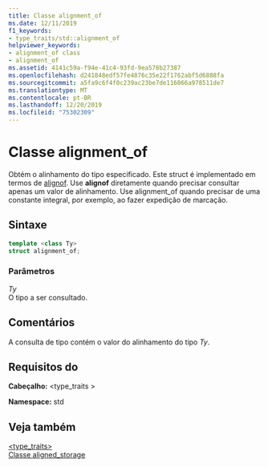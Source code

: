 ```yaml
---
title: Classe alignment_of
ms.date: 12/11/2019
f1_keywords:
- type_traits/std::alignment_of
helpviewer_keywords:
- alignment_of class
- alignment_of
ms.assetid: 4141c59a-f94e-41c4-93fd-9ea578b27387
ms.openlocfilehash: d241848edf57fe4876c35e22f1762abf5d6888fa
ms.sourcegitcommit: a5fa9c6f4f0c239ac23be7de116066a978511de7
ms.translationtype: MT
ms.contentlocale: pt-BR
ms.lasthandoff: 12/20/2019
ms.locfileid: "75302309"
---
```

# <a name="alignment_of-class"></a>Classe alignment_of

Obtém o alinhamento do tipo especificado. Este struct é implementado em termos de [alignof](../cpp/alignment-cpp-declarations.md). Use **alignof** diretamente quando precisar consultar apenas um valor de alinhamento. Use alignment_of quando precisar de uma constante integral, por exemplo, ao fazer expedição de marcação.

## <a name="syntax"></a>Sintaxe

```cpp
template <class Ty>
struct alignment_of;
```

### <a name="parameters"></a>Parâmetros

*Ty*\
O tipo a ser consultado.

## <a name="remarks"></a>Comentários

A consulta de tipo contém o valor do alinhamento do tipo *Ty*.

## <a name="requirements"></a>Requisitos do

**Cabeçalho:** \<type_traits >

**Namespace:** std

## <a name="see-also"></a>Veja também

[<type_traits>](../standard-library/type-traits.md)\
[Classe aligned_storage](../standard-library/aligned-storage-class.md)
